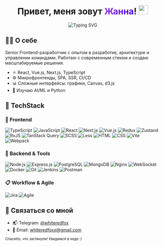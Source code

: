 <h1 align="center">
  Привет, меня зовут <span style="background: linear-gradient(to right, #8e2de2, #4a00e0); -webkit-background-clip: text; color: transparent;">Жанна</span>! <img src="https://raw.githubusercontent.com/aemmadi/aemmadi/master/wave.gif" width="30px">
</h1>

<p align="center">
  <img src="https://readme-typing-svg.herokuapp.com?font=Fira+Code&duration=2000&pause=1000&center=true&vCenter=true&width=450&lines=Senior+Frontend+Developer;Architect+of+Microfrontends;Canvas+Charts+Maps;React%2C+Vue%2C+TypeScript+%E2%9D%A4%EF%B8%8F" alt="Typing SVG" />
</p>


## 👩‍💻 О себе

Senior Frontend-разработчик с опытом в разработке, архитектуре и управлении командами. Работаю с современным стеком и создаю масштабируемые решения.

- ⚛️ React, Vue.js, Next.js, TypeScript
- ⚙️ Микрофронтенды, SPA, SSR, CI/CD
- 📊 Сложные интерфейсы: графики, Canvas, d3.js
- 🤖 Изучаю AI/ML и Python
  
## 🧠 TechStack

### 🧩 **Frontend**
![TypeScript](https://img.shields.io/badge/-TypeScript-3178C6?style=flat&logo=typescript&logoColor=white)
![JavaScript](https://img.shields.io/badge/-JavaScript-F7DF1E?style=flat&logo=javascript&logoColor=black)
![React](https://img.shields.io/badge/-React-61DAFB?style=flat&logo=react)
![Next.js](https://img.shields.io/badge/-Next.js-000000?style=flat&logo=next.js)
![Vue.js](https://img.shields.io/badge/-Vue.js-4FC08D?style=flat&logo=vue.js)
![Redux](https://img.shields.io/badge/-Redux-764ABC?style=flat&logo=redux)
![Zustand](https://img.shields.io/badge/-Zustand-000000?style=flat&logo=zustand)
![RxJS](https://img.shields.io/badge/-RxJS-B7178C?style=flat&logo=reactivex)
![TanStack Query](https://img.shields.io/badge/-TanStack_Query-FF4154?style=flat&logo=react-query)
![SCSS](https://img.shields.io/badge/-SCSS-CC6699?style=flat&logo=sass)
![Less](https://img.shields.io/badge/-Less-1D365D?style=flat&logo=less)
![HTML](https://img.shields.io/badge/-HTML5-E34F26?style=flat&logo=html5)
![CSS](https://img.shields.io/badge/-CSS3-1572B6?style=flat&logo=css3)
![Vite](https://img.shields.io/badge/-Vite-646CFF?style=flat&logo=vite)
![Webpack](https://img.shields.io/badge/-Webpack-8DD6F9?style=flat&logo=webpack)

### 🔧 **Backend & Tools**
![Node.js](https://img.shields.io/badge/-Node.js-339933?style=flat&logo=node.js)
![Express.js](https://img.shields.io/badge/-Express-000000?style=flat&logo=express)
![PostgreSQL](https://img.shields.io/badge/-PostgreSQL-4169E1?style=flat&logo=postgresql)
![MongoDB](https://img.shields.io/badge/-MongoDB-47A248?style=flat&logo=mongodb)
![Nginx](https://img.shields.io/badge/-Nginx-009639?style=flat&logo=nginx)
![WebSocket](https://img.shields.io/badge/-WebSocket-010101?style=flat)
![Docker](https://img.shields.io/badge/-Docker-2496ED?style=flat&logo=docker)
![Git](https://img.shields.io/badge/-Git-F05032?style=flat&logo=git)
![Jenkins](https://img.shields.io/badge/-Jenkins-D24939?style=flat&logo=jenkins)
![Postman](https://img.shields.io/badge/-Postman-FF6C37?style=flat&logo=postman)

### 📋 **Workflow & Agile**
![Jira](https://img.shields.io/badge/-Jira-0052CC?style=flat&logo=jira)
![Agile](https://img.shields.io/badge/-Agile-FCA121?style=flat&logo=agile)

## 🤝 Связаться со мной
- 📬 Telegram: [@whiteredfox](https://t.me/whiteredfox)  
- 📧 Email: whiteredfoxx@gmail.com  

<sub>Спасибо, что заглянули! Увидимся в коде :)</sub>
 

